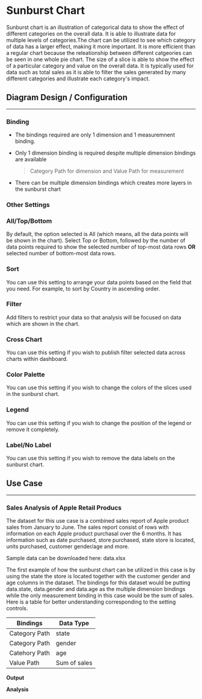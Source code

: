 # Sunburst Chart

Sunburst chart is an illustration of categorical data to show the effect of different categories on the overall data. It is able to illustrate data for multiple levels of categories.The chart can be utilized to see which category of data has a larger effect, making it more important. It is more efficient than a regular chart because the releationship between different catgeories can be seen in one whole pie chart. The size of a slice is able to show the effect of a particular category and value on the overall data. It is typically used for data such as total sales as it is able to filter the sales generated by many different categories and illustrate each category's impact.

## Diagram Design / Configuration
---
### Binding
- The bindings required are only 1 dimension and 1 measuremnent binding.  
- Only 1 dimension binding is required despite multiple dimension bindings are available
    >Category Path for dimension and Value Path for measurement 
    
- There can be multiple dimension bindings which creates more layers in the sunburst chart

### Other Settings

### All/Top/Bottom

By default, the option selected is All (which means, all the data points will be shown in the chart). Select Top or Bottom, followed by the number of data points required to show the selected number of top-most data rows **OR** selected number of bottom-most data rows.

### Sort

You can use this setting to arrange your data points based on the field that you need. For example, to sort by Country in ascending order.

### Filter

Add filters to restrict your data so that analysis will be focused on data which are shown in the chart.

### Cross Chart

You can use this setting if you wish to publish filter selected data across charts within dashboard.

### Color Palette

You can use this setting if you wish to change the colors of the slices used in the sunburst chart.

### Legend

You can use this setting if you wish to change the position of the legend or remove it completely.

### Label/No Label

You can use this setting if you wish to remove the data labels on the sunburst chart.

## Use Case
---

### Sales Analysis of Apple Retail Producs 
The dataset for this use case is a combined sales report of Apple product sales from January to June. The sales report consist of rows with information on each Apple product purchasal over the 6 months. It has information such as date purchased, store purchased, state store is located, units purchased, customer gender/age and more. 

Sample data can be downloaded here: data.xlsx

The first example of how the sunburst chart can be utilized in this case is by using the state the store is located together with the customer gender and age columns in the dataset. The bindings for this dataset would be putting data.state, data.gender and data.age as the multiple dimension bindings while the only measurement binding in this case would be the sum of sales. Here is a table for better understanding corresponding to the setting controls.

|Bindings |Data Type|
|---|---|
|Category Path|state|
|Category Path|gender|
|Catehory Path|age|
|Value Path|Sum of sales|

**Output**


 **Analysis**



